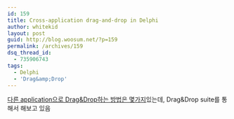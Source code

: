 ```yaml
---
id: 159
title: Cross-application drag-and-drop in Delphi
author: whitekid
layout: post
guid: http://blog.woosum.net/?p=159
permalink: /archives/159
dsq_thread_id:
  - 735906743
tags:
  - Delphi
  - 'Drag&amp;Drop'
---
```

[다른 application으로 Drag&Drop하는 방법은 몇가지][1]있는데, Drag&Drop suite를 통해서 해보고 있음

 [1]: http://stackoverflow.com/questions/295259/cross-application-drag-and-drop-in-delphi